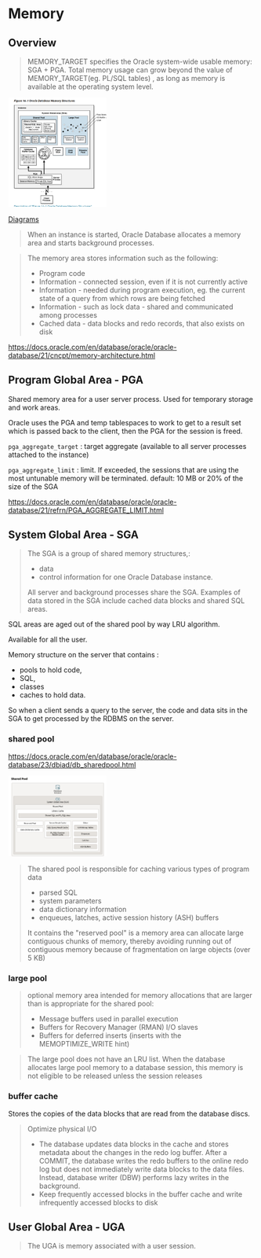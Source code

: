 # Memory

## Overview

> MEMORY_TARGET specifies the Oracle system-wide usable memory: SGA + PGA.
> Total memory usage can grow beyond the value of MEMORY_TARGET(eg. PL/SQL tables) , as long as memory is available at the operating system level.

<img src="overview.png" width="200" >

[Diagrams](https://docs.oracle.com/en/database/oracle/oracle-database/23/dbiad/db_dbinstance.html)

> When an instance is started, Oracle Database allocates a memory area and starts background processes.

> The memory area stores information such as the following:
>    - Program code
>    - Information - connected session, even if it is not currently active
>    - Information - needed during program execution, eg. the current state of a query from which rows are being fetched
>    - Information - such as lock data - shared and communicated among processes
>    - Cached data - data blocks and redo records, that also exists on disk

https://docs.oracle.com/en/database/oracle/oracle-database/21/cncpt/memory-architecture.html


## Program Global Area  - PGA

Shared memory area for a user server process.
Used for temporary storage and work areas. 

Oracle uses the PGA and temp tablespaces to work to get to a result set which is passed back to the client, then the PGA for the session is freed.

`pga_aggregate_target` : target aggregate (available to all server processes attached to the instance)

`pga_aggregate_limit` :  limit. If exceeded, the sessions that are using the most untunable memory will be terminated.
default: 10 MB or 20% of the size of the SGA

https://docs.oracle.com/en/database/oracle/oracle-database/21/refrn/PGA_AGGREGATE_LIMIT.html

## System Global Area - SGA

> The SGA is a group of shared memory structures,:
> - data
> - control information for one Oracle Database instance. 
> 
> All server and background processes share the SGA. 
> Examples of data stored in the SGA include cached data blocks and shared SQL areas.


SQL areas are aged out of the shared pool by way LRU algorithm.


Available for all the user.

Memory structure on the server that contains :
- pools to hold code, 
- SQL, 
- classes 
- caches to hold data. 

So when a client sends a query to the server, the code and data sits in the SGA to get processed by the RDBMS on the server.

### shared pool

https://docs.oracle.com/en/database/oracle/oracle-database/23/dbiad/db_sharedpool.html

<img src="shared-pool.png" width="200" >

> The shared pool is responsible for caching various types of program data
> - parsed SQL
> - system parameters
> - data dictionary information
> - enqueues, latches, active session history (ASH) buffers
> 
> It contains the "reserved pool" is a memory area can allocate large contiguous chunks of memory, thereby avoiding running out of contiguous memory because of fragmentation on large objects (over 5 KB)


### large pool

> optional memory area intended for memory allocations that are larger than is appropriate for the shared pool:
> - Message buffers used in parallel execution
> - Buffers for Recovery Manager (RMAN) I/O slaves
> - Buffers for deferred inserts (inserts with the MEMOPTIMIZE_WRITE hint)

> The large pool does not have an LRU list. When the database allocates large pool memory to a database session, this memory is not eligible to be released unless the session releases

### buffer cache 

Stores the copies of the data blocks that are read from the database discs. 

> Optimize physical I/O
> - The database updates data blocks in the cache and stores metadata about the changes in the redo log buffer. After a COMMIT, the database writes the redo buffers to the online redo log but does not immediately write data blocks to the data files. Instead, database writer (DBW) performs lazy writes in the background.
> - Keep frequently accessed blocks in the buffer cache and write infrequently accessed blocks to disk

## User Global Area - UGA

> The UGA is memory associated with a user session.
